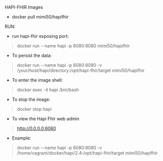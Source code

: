 HAPI-FHIR Images

* docker pull mimi50/hapifhir


RUN:

* run hapi-fhir exposing port:
> docker run --name hapi  -p 8080:8080 mimi50/hapifhir

* To persist the data:
> docker run --name hapi  -p 8080:8080 -v /your/host/hapi/directory:/opt/hapi-fhir/target mimi50/hapifhir

* To enter the image shell:
> docker exec -it  hapi /bin/bash

* To stop the image:
> docker stop hapi

* To view the Hapi Fhir web admin
> http://0.0.0.0:8080

* Example:
> docker run --name hapi -p 8080:8080 -v /home/vagrant/docker/hapi/2.4:/opt/hapi-fhir/target mimi50/hapifhir

